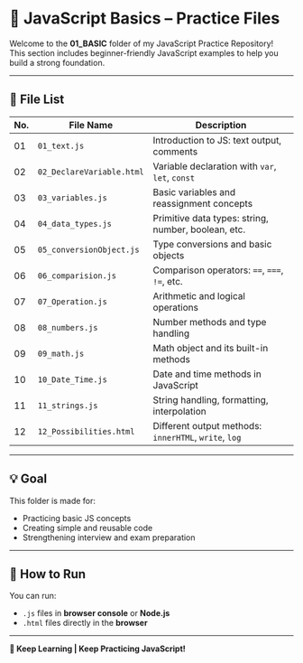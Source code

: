 # 📘 JavaScript Basics – Practice Files

Welcome to the **01_BASIC** folder of my JavaScript Practice Repository!  
This section includes beginner-friendly JavaScript examples to help you build a strong foundation.

---

## 📁 File List

| No. | File Name               | Description                                             |
|-----|-------------------------|---------------------------------------------------------|
| 01  | `01_text.js`            | Introduction to JS: text output, comments              |
| 02  | `02_DeclareVariable.html` | Variable declaration with `var`, `let`, `const`     |
| 03  | `03_variables.js`       | Basic variables and reassignment concepts              |
| 04  | `04_data_types.js`      | Primitive data types: string, number, boolean, etc.    |
| 05  | `05_conversionObject.js`| Type conversions and basic objects                     |
| 06  | `06_comparision.js`     | Comparison operators: `==`, `===`, `!=`, etc.          |
| 07  | `07_Operation.js`       | Arithmetic and logical operations                      |
| 08  | `08_numbers.js`         | Number methods and type handling                       |
| 09  | `09_math.js`            | Math object and its built-in methods                   |
| 10  | `10_Date_Time.js`       | Date and time methods in JavaScript                    |
| 11  | `11_strings.js`         | String handling, formatting, interpolation             |
| 12  | `12_Possibilities.html` | Different output methods: `innerHTML`, `write`, `log`  |

---

## 💡 Goal

This folder is made for:
- Practicing basic JS concepts
- Creating simple and reusable code
- Strengthening interview and exam preparation

---

## 🚀 How to Run

You can run:
- `.js` files in **browser console** or **Node.js**
- `.html` files directly in the **browser**

---

**🧠 Keep Learning | Keep Practicing JavaScript!**
